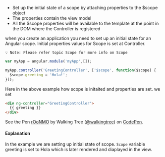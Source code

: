 * Set up the initial state of a scope by attaching properties to the $scope object
* The properties contain the view model
* All the $scope properties will be available to the template at the point in the DOM where the Controller is registered

when you create an application you need to set up an initial state for an Angular scope. Initial properties values for Scope is set at Controller.

`💡 Note: Please refer topic Scope for more info on Scope`

```js
var myApp = angular.module('myApp',[]);

myApp.controller('GreetingController', ['$scope', function($scope) {
  $scope.greeting = 'Hola!';
}]);
```
Here in the above example how scope is initaited and properties are set.
we set 
```html
<div ng-controller="GreetingController">
  {{ greeting }}
</div>
```

<p data-height="268" data-theme-id="0" data-slug-hash="rOoNMO" data-default-tab="result" data-user="walkingtree" class='codepen'>See the Pen <a href='http://codepen.io/walkingtree/pen/rOoNMO/'>rOoNMO</a> by Walking Tree (<a href='http://codepen.io/walkingtree'>@walkingtree</a>) on <a href='http://codepen.io'>CodePen</a>.</p>
<script async src="//assets.codepen.io/assets/embed/ei.js"></script>

#### Explanation
In the example we are setting up initial state of scope. `Scope` variable greeting is set to Hola which is later rendered and diaplayed in the view.
